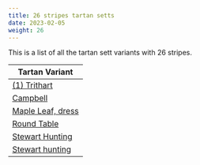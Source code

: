```yaml
---
title: 26 stripes tartan setts
date: 2023-02-05
weight: 26
---
```

This is a list of all the tartan sett variants with 26 stripes.

| Tartan Variant |
|---------------|
| [(1) Trithart](/tartans/BA/8/B8/GB8/GA8/G8/LGA8/LG8/LR8/DO8/R8/DR8/P8/W14/K20/P2/BA2/B2/GB2/GA2/G2/LGA2/LG2/LR2/DO2/N2/K/158)||
| [Campbell](/tartans/B/22/K6/B22/K22/G30/K4/LN6/K4/G30/K22/LN10/K10/LN38/K4/LN10/K4/LN38/K10/LN10/K22/G30/K4/Y6/K4/G30/K/22)||
| [Maple Leaf, dress](/tartans/DG/2/DR12/GA10/DR12/DG2/DR2/DG18/LT6/DG6/G6/DG18/DR2/DG2/DR12/GA10/DR12/DG2/DR2/LN2/DR2/LN24/GA2/LN24/DR2/LN2/DR/2)||
| [Round Table](/tartans/BA/2/B4/BA22/DB4/BA4/DB4/K8/BA10/K4/BA10/K8/DB20/BA2/B4/BA2/DB20/BA10/LN4/BA10/LN4/BA10/DB4/K4/BA22/DB4/BA/22)||
| [Stewart Hunting](/tartans/B/9/G4/B31/G4/B31/G4/B9/G37/R3/G37/K9/B4/K2/B3/K2/B31/G4/B31/K2/B3/K2/B4/K9/G37/Y3/G/37)||
| [Stewart hunting](/tartans/B/16/G4/B16/K4/B4/K4/B4/K8/G22/R4/G22/K8/G4/K18/G4/K18/G4/K8/G22/Y4/G22/K8/B4/K4/B4/K/8)||
